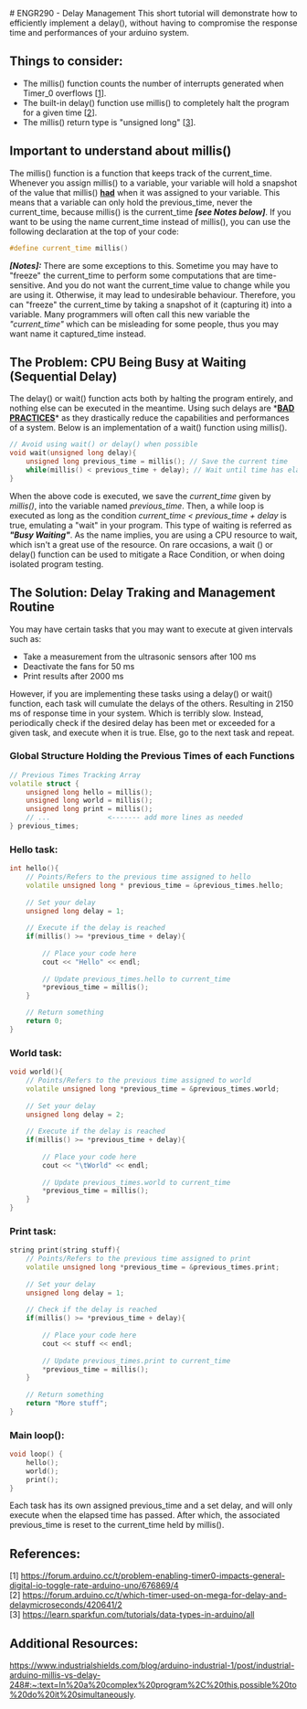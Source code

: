 <p align="justify">
# ENGR290 - Delay Management
This short tutorial will demonstrate how to efficiently implement a delay(), without having to compromise the response time and performances of your arduino system. 

## Things to consider:  
- The millis() function counts the number of interrupts generated when Timer_0 overflows [[1]].  
- The built-in delay() function use millis() to completely halt the program for a given time [[2]].  
- The millis() return type is "unsigned long" [[3]].

[1]: https://forum.arduino.cc/t/problem-enabling-timer0-impacts-general-digital-io-toggle-rate-arduino-uno/676869/4  
[2]: https://forum.arduino.cc/t/which-timer-used-on-mega-for-delay-and-delaymicroseconds/420641/2
[3]: https://learn.sparkfun.com/tutorials/data-types-in-arduino/all  

## Important to understand about millis()
The millis() function is a function that keeps track of the current_time. Whenever you assign millis() to a variable, your variable will hold a snapshot of the value that millis() **<ins>had</ins>** when it was assigned to your variable. This means that a variable can only hold the previous_time, never the current_time, because millis() is the current_time ***[see Notes below]***. If you want to be using the name current_time instead of millis(), you can use the following declaration at the top of your code:

```C++
#define current_time millis()
```
***[Notes]:*** There are some exceptions to this. Sometime you may have to "freeze" the current_time to perform some computations that are time-sensitive. And you do not want the current_time value to change while you are using it. Otherwise, it may lead to undesirable behaviour. Therefore, you can "freeze" the current_time by taking a snapshot of it (capturing it) into a variable. Many programmers will often call this new variable the *"current_time"* which can be misleading for some people, thus you may want name it captured_time instead.

## The Problem: CPU Being Busy at Waiting (Sequential Delay)
The delay() or wait() function acts both by halting the program entirely, and nothing else can be executed in the meantime. Using such delays are \*<ins>**BAD PRACTICES**</ins>\* as they drastically reduce the capabilities and performances of a system. Below is an implementation of a wait() function using millis().  
  
```C++
// Avoid using wait() or delay() when possible
void wait(unsigned long delay){
    unsigned long previous_time = millis(); // Save the current time
    while(millis() < previous_time + delay); // Wait until time has elapsed
}
```
  
When the above code is executed, we save the *current_time* given by *millis()*, into the variable named *previous_time*. Then, a while loop is executed as long as the condition *current_time < previous_time + delay* is true, emulating a "wait" in your program. This type of waiting is referred as ***"Busy Waiting"***. As the name implies, you are using a CPU resource to wait, which isn't a great use of the resource. On rare occasions, a wait () or delay() function can be used to mitigate a Race Condition, or when doing isolated program testing.

## The Solution: Delay Traking and Management Routine

You may have certain tasks that you may want to execute at given intervals such as:
- Take a measurement from the ultrasonic sensors after 100 ms
- Deactivate the fans for 50 ms
- Print results after 2000 ms

However, if you are implementing these tasks using a delay() or wait() function, each task will cumulate the delays of the others. Resulting in 2150 ms of response time in your system. Which is terribly slow. Instead, periodically check if the desired delay has been met or exceeded for a given task, and execute when it is true. Else, go to the next task and repeat.

### Global Structure Holding the Previous Times of each Functions
```C++
// Previous Times Tracking Array
volatile struct {
    unsigned long hello = millis();
    unsigned long world = millis();
    unsigned long print = millis();
    // ...              <------- add more lines as needed
} previous_times;
```
  
### Hello task:  
```C++
int hello(){
    // Points/Refers to the previous time assigned to hello
    volatile unsigned long * previous_time = &previous_times.hello;
    
    // Set your delay
    unsigned long delay = 1;
    
    // Execute if the delay is reached
    if(millis() >= *previous_time + delay){
        
        // Place your code here
        cout << "Hello" << endl;
        
        // Update previous_times.hello to current_time
        *previous_time = millis();
    }

    // Return something
    return 0;
}
```
  
### World task:  
```C++
void world(){
    // Points/Refers to the previous time assigned to world
    volatile unsigned long *previous_time = &previous_times.world;
    
    // Set your delay
    unsigned long delay = 2;
    
    // Execute if the delay is reached
    if(millis() >= *previous_time + delay){
        
        // Place your code here
        cout << "\tWorld" << endl;
        
        // Update previous_times.world to current_time
        *previous_time = millis();
    }
}
```
  
### Print task:  
```C++
string print(string stuff){
    // Points/Refers to the previous time assigned to print
    volatile unsigned long *previous_time = &previous_times.print;
    
    // Set your delay
    unsigned long delay = 1;
    
    // Check if the delay is reached
    if(millis() >= *previous_time + delay){
        
        // Place your code here
        cout << stuff << endl;
        
        // Update previous_times.print to current_time
        *previous_time = millis();
    }
    
    // Return something
    return "More stuff";
}
```  

### Main loop():
```C++
void loop() {
    hello();
    world();
    print();
}
``` 

Each task has its own assigned previous_time and a set delay, and will only execute when the elapsed time has passed. After which, the associated previous_time is reset to the current_time held by millis().
</p>

## References:  
[1\] https://forum.arduino.cc/t/problem-enabling-timer0-impacts-general-digital-io-toggle-rate-arduino-uno/676869/4  
[2\] https://forum.arduino.cc/t/which-timer-used-on-mega-for-delay-and-delaymicroseconds/420641/2  
[3\] https://learn.sparkfun.com/tutorials/data-types-in-arduino/all  
  
## Additional Resources:
https://www.industrialshields.com/blog/arduino-industrial-1/post/industrial-arduino-millis-vs-delay-248#:~:text=In%20a%20complex%20program%2C%20this,possible%20to%20do%20it%20simultaneously.
